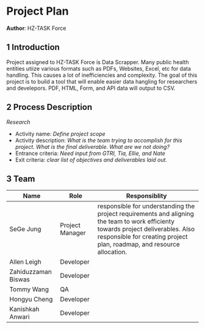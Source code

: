 # Project Plan

**Author**: HZ-TASK Force

## 1 Introduction

Project assigned to HZ-TASK Force is Data Scrapper. 
Many public health entities utiize various formats such as PDFs, Websites, Excel, etc for data handling. This causes a lot of inefficiencies and complexity. The goal of this project is to build a tool that will enable easier data hangling for researchers and develepors. PDF, HTML, Form, and API data will output to CSV. 

## 2 Process Description

*Research*
 
- Activity name: *Define project scope*
- Activity description: *What is the team trying to accomplish for this project. What is the final deliverable. What are we not doing?*
- Entrance criteria: *Need input from GTRI, Tia, Ellie, and Nate*
- Exit criteria: *clear list of objectives and deliverables laid out.*

## 3 Team

| Name | Role | Responsiblity |
| ------ | ------ | ------ | 
| SeGe Jung | Project Manager | responsible for understanding the project requirements and aligning the team to work efficienty towards project deliverables. Also responsible for creating project plan, roadmap, and resource allocation. |
| Allen Leigh | Developer | |
| Zahiduzzaman Biswas | Developer | |
| Tommy Wang | QA | |
| Hongyu Cheng | Developer | |
| Kanishkah Anwari | Developer | |
